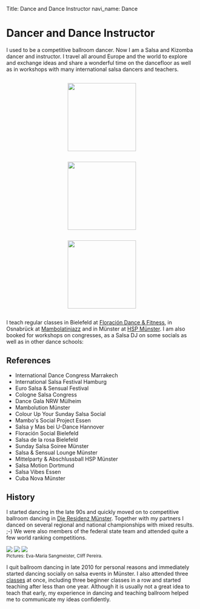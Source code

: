 Title: Dance and Dance Instructor
navi_name: Dance

# Dancer and Dance Instructor

I used to be a competitive ballroom dancer. Now I am a Salsa and Kizomba dancer and instructor. I travel all around Europe and the world to explore and exchange ideas and share a wonderful time on the dancefloor as well as in workshops with many international salsa dancers and teachers.

<div class="row dance-school-logos">
    <div class="col-sm-4">
        <a href="http://www.floracion.de/">
            <img src="images/dance/floracion.png" alt="" width="180">
        </a>
    </div>
    <div class="col-sm-4">
        <a href="https://web.facebook.com/salsa.osnabrueck">
            <img src="images/dance/mambolatinjazz.jpg" alt="" width="180">
        </a>
    </div>
    <div class="col-sm-4">
        <a href="https://muenster.hochschulsport-nrw.de/angebote/aktueller_zeitraum/_Salsa.html">
            <img src="images/dance/hsp.svg" alt="" width="180">
        </a>
    </div>
</div>
<style type="text/css">
    .dance-school-logos div { text-align: center }
    .dance-school-logos img { margin: 1em }
</style>

I teach regular classes in Bielefeld at [Floración Dance & Fitness][floracion], in Osnabrück at [Mambolatinjazz][mambolatinjazz] and in Münster at [HSP Münster][hsp-salsa]. I am also booked for workshops on congresses, as a Salsa DJ on some socials as well as in other dance schools:

[floracion]: http://www.floracion.de/
[mambolatinjazz]: https://web.facebook.com/salsa.osnabrueck
[hsp-salsa]: https://muenster.hochschulsport-nrw.de/angebote/aktueller_zeitraum/_Salsa.html

## References

- International Dance Congress Marrakech
- International Salsa Festival Hamburg
- Euro Salsa & Sensual Festival
- Cologne Salsa Congress
- Dance Gala NRW Mülheim
- Mambolution Münster
- Colour Up Your Sunday Salsa Social
- Mambo's Social Project Essen
- Salsa y Mas bei U-Dance Hannover
- Floración Social Bielefeld
- Salsa de la rosa Bielefeld
- Sunday Salsa Soiree Münster
- Salsa & Sensual Lounge Münster
- Mittelparty & Abschlussball HSP Münster
- Salsa Motion Dortmund
- Salsa Vibes Essen
- Cuba Nova Münster

## History

I started dancing in the late 90s and quickly moved on to competitive ballroom dancing in [Die Residenz Münster][resi]. Together with my partners I danced on several regional and national championships with mixed results. ;-) We were also members of the federal state team and attended quite a few world ranking competitions.

[![][bonn_tn]][bonn]
[![][lma_tn]][lma]
[![][goc_tn]][goc]<br>
<small>Pictures: Eva-Maria Sangmeister, Cliff Pereira.</small>

[bonn]: images/dance/bonn.jpg
[bonn_tn]: images/dance/bonn_tn.jpg
[lma]: images/dance/lma.jpg
[lma_tn]: images/dance/lma_tn.jpg
[goc]: images/dance/goc.jpg
[goc_tn]: images/dance/goc_tn.jpg

I quit ballroom dancing in late 2010 for personal reasons and immediately started dancing socially on salsa events in Münster. I also attended three [classes][hsp-salsa] at once, including three beginner classes in a row and started teaching after less than one year. Although it is usually not a great idea to teach that early, my experience in dancing and teaching ballroom helped me to communicate my ideas confidently.

[resi]: http://www.die-residenz-muenster.de/
[hsp-salsa]: https://muenster.hochschulsport-nrw.de/angebote/aktueller_zeitraum/_Salsa.html
